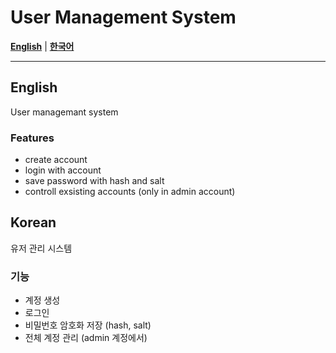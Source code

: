 # User Management System

[**English**](#english) | [**한국어**](#korean)

---

## English
User managemant system

### Features
* create account
* login with account
* save password with hash and salt
* controll exsisting accounts (only in admin account)
  
## Korean
유저 관리 시스템

### 기능
* 계정 생성
* 로그인
* 비밀번호 암호화 저장 (hash, salt)
* 전체 계정 관리 (admin 계정에서)
